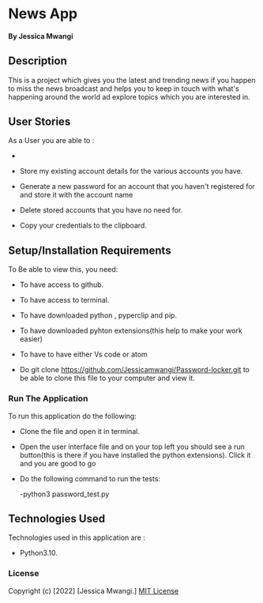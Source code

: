 # News App
#### By Jessica Mwangi
## Description

This is a project  which  gives you the latest and trending news if you happen to miss the news broadcast and helps you to keep in touch with what's happening around the world ad explore topics which you are interested in.

## User Stories
As a User you are able to :

- 

- Store my existing account details for the various accounts you have.

- Generate a new password for an account that you haven't registered for and store it with the account name

- Delete stored accounts that you have no need for.

- Copy your credentials to the clipboard.
## Setup/Installation Requirements
To Be able to view this, you need:

- To have access to github.

- To have access to terminal.

- To have downloaded python , pyperclip and pip.

- To have downloaded pyhton extensions(this help to make your work easier)

- To have to have either Vs code or atom

- Do git clone https://github.com/Jessicamwangi/Password-locker.git to be able to clone this file to your computer and view it.

### Run The Application
 
 To run this application do the following:

 - Clone the file and open it in terminal.

 - Open the user interface file and on your top left you should see a run button(this is there if you have installed the python extensions). Click it and you are good to go

 - Do the following command to run the tests:
   
   -python3 password_test.py

## Technologies Used
Technologies used in this application are :

- Python3.10.
### License
Copyright (c) [2022] [Jessica Mwangi.]
[MIT License](https://choosealicense.com/licenses/mit/)